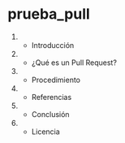 # prueba_pull


1. - Introducción

2. - ¿Qué es un Pull Request?

3. - Procedimiento

4. - Referencias

5. - Conclusión

6. - Licencia
